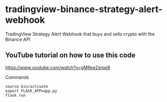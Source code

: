 # tradingview-binance-strategy-alert-webhook
TradingView Strategy Alert Webhook that buys and sells crypto with the Binance API

## YouTube tutorial on how to use this code

https://www.youtube.com/watch?v=gMRee2srpe8


Commands

```
source bin/activate
export FLASK_APP=app.py
flask run
```
